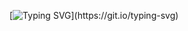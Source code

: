 [![Typing SVG](https://readme-typing-svg.herokuapp.com?size=30&duration=4000&color=00FF00&center=true&vCenter=true&lines=Hi%2C+I'm+Mahadev+Jagtap;Welcome+to+my+Profile!)](https://git.io/typing-svg)
